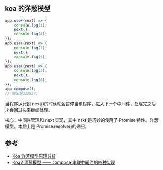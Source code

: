 ## koa 的洋葱模型

```js
app.use((next) => {
    console.log(1);
    next();
    console.log(4);
});
app.use((next) => {
    console.log(2);
    next();
    console.log(5);
});
app.use((next) => {
    console.log(3);
    next();
    console.log(6);
});
app.compose();
// 输出是123654;
```

当程序运行到 next()的时候就会暂停当前程序，进入下一个中间件，处理完之后才会回过头来继续处理。

核心：中间件管理和 next 实现，其中 next 是巧妙的使用了 Promise 特性。洋葱模型，本质上是 Promise.resolve()的递归。

## 参考

-   [Koa 洋葱模型原理分析](https://lq782655835.github.io/blogs/node/koa-compose-modal.html)
-   [Koa2 洋葱模型 —— compose 串联中间件的四种实现](https://segmentfault.com/a/1190000016707187)
